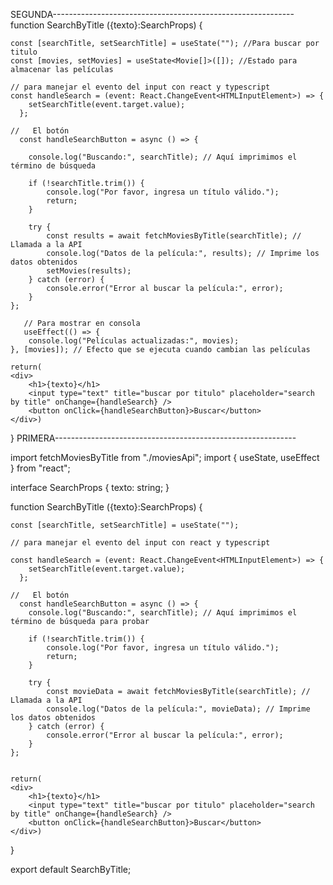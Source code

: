 
SEGUNDA------------------------------------------------------------
function SearchByTitle ({texto}:SearchProps) {

    const [searchTitle, setSearchTitle] = useState(""); //Para buscar por titulo
    const [movies, setMovies] = useState<Movie[]>([]); //Estado para almacenar las películas

    // para manejar el evento del input con react y typescript
    const handleSearch = (event: React.ChangeEvent<HTMLInputElement>) => {
        setSearchTitle(event.target.value);
      };

    //   El botón 
      const handleSearchButton = async () => {
        
        console.log("Buscando:", searchTitle); // Aquí imprimimos el término de búsqueda
        
        if (!searchTitle.trim()) {
            console.log("Por favor, ingresa un título válido.");
            return;
        }
    
        try {
            const results = await fetchMoviesByTitle(searchTitle); // Llamada a la API
            console.log("Datos de la película:", results); // Imprime los datos obtenidos
            setMovies(results);
        } catch (error) {
            console.error("Error al buscar la película:", error);
        }
    };
    
       // Para mostrar en consola
       useEffect(() => {
        console.log("Películas actualizadas:", movies);
    }, [movies]); // Efecto que se ejecuta cuando cambian las películas

    return( 
    <div>
        <h1>{texto}</h1>
        <input type="text" title="buscar por titulo" placeholder="search by title" onChange={handleSearch} />
        <button onClick={handleSearchButton}>Buscar</button>
    </div>)
}
PRIMERA------------------------------------------------------------

import fetchMoviesByTitle from "./moviesApi";
import { useState, useEffect } from "react";

interface SearchProps {
    texto: string;
}


function SearchByTitle ({texto}:SearchProps) {

    const [searchTitle, setSearchTitle] = useState("");

    // para manejar el evento del input con react y typescript

    const handleSearch = (event: React.ChangeEvent<HTMLInputElement>) => {
        setSearchTitle(event.target.value);
      };

    //   El botón 
      const handleSearchButton = async () => {
        console.log("Buscando:", searchTitle); // Aquí imprimimos el término de búsqueda para probar
        
        if (!searchTitle.trim()) {
            console.log("Por favor, ingresa un título válido.");
            return;
        }
    
        try {
            const movieData = await fetchMoviesByTitle(searchTitle); // Llamada a la API
            console.log("Datos de la película:", movieData); // Imprime los datos obtenidos
        } catch (error) {
            console.error("Error al buscar la película:", error);
        }
    };
    

    return( 
    <div>
        <h1>{texto}</h1>
        <input type="text" title="buscar por titulo" placeholder="search by title" onChange={handleSearch} />
        <button onClick={handleSearchButton}>Buscar</button>
    </div>)
}

export default SearchByTitle;